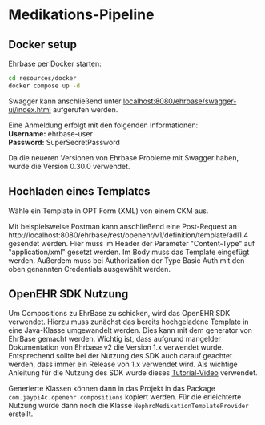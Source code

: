 # Medikations-Pipeline

## Docker setup

Ehrbase per Docker starten:
```bash
cd resources/docker
docker compose up -d
```

Swagger kann anschließend unter   [localhost:8080/ehrbase/swagger-ui/index.html](localhost:8080/ehrbase/swagger-ui/index.html) aufgerufen werden.

Eine Anmeldung erfolgt mit den folgenden Informationen:<br>
**Username:** ehrbase-user<br>
**Password:** SuperSecretPassword

Da die neueren Versionen von Ehrbase Probleme mit Swagger haben, wurde die Version 0.30.0 verwendet.


## Hochladen eines Templates

Wähle ein Template in OPT Form (XML) von einem CKM aus.

Mit beispielsweise Postman kann anschließend eine Post-Request an http://localhost:8080/ehrbase/rest/openehr/v1/definition/template/adl1.4 
gesendet werden. Hier muss im Header der Parameter "Content-Type" auf "application/xml" gesetzt werden. Im Body muss das 
Template eingefügt werden. Außerdem muss bei Authorization der Type Basic Auth mit den oben genannten Credentials ausgewählt 
werden.


## OpenEHR SDK Nutzung

Um Compositions zu EhrBase zu schicken, wird das OpenEHR SDK verwendet. Hierzu muss zunächst das bereits hochgeladene 
Template in eine Java-Klasse umgewandelt werden. Dies kann mit dem generator von EhrBase gemacht werden. Wichtig ist,
dass aufgrund mangelder Dokumentation von Ehrbase v2 die Version 1.x verwendet wurde. Entsprechend sollte bei der Nutzung 
des SDK auch darauf geachtet werden, dass immer ein Release von 1.x verwendet wird. Als wichtige Anleitung für die Nutzung 
des SDK wurde dieses [Tutorial-Video](https://www.youtube.com/watch?v=3SykJkbnT34) verwendet. 

Generierte Klassen können dann in das Projekt in das Package `com.jaypi4c.openehr.compositions` kopiert werden. Für die 
erleichterte Nutzung wurde dann noch die Klasse `NephroMedikationTemplateProvider` erstellt.
